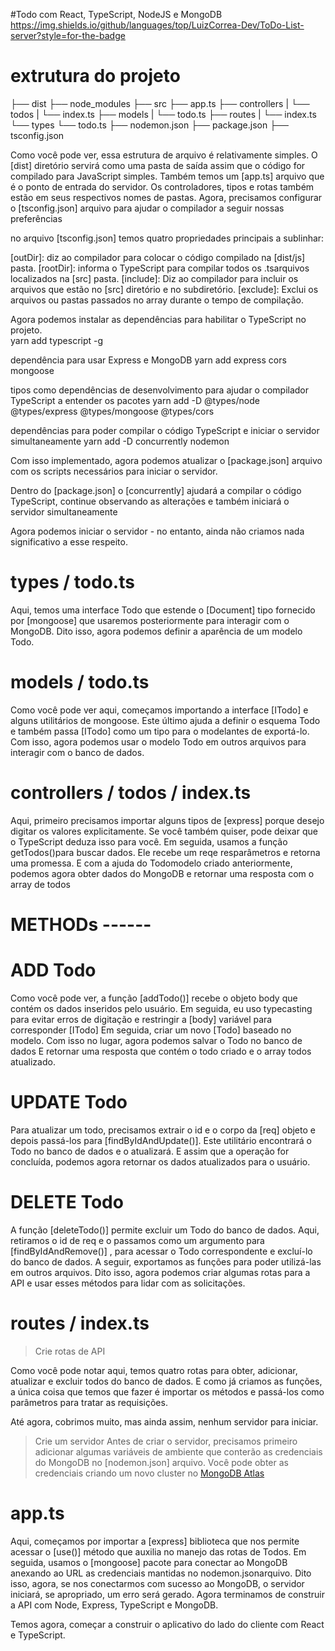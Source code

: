 #Todo com React, TypeScript, NodeJS e MongoDB
https://img.shields.io/github/languages/top/LuizCorrea-Dev/ToDo-List-server?style=for-the-badge

# extrutura do projeto 
  ├── dist
  ├── node_modules
  ├── src
    ├── app.ts
    ├── controllers
    |  └── todos
    |     └── index.ts
    ├── models
    |  └── todo.ts
    ├── routes
    |  └── index.ts
    └── types
        └── todo.ts
  ├── nodemon.json
  ├── package.json
  ├── tsconfig.json

  Como você pode ver, essa estrutura de arquivo é relativamente simples. 
  O [dist] diretório servirá como uma pasta de saída assim que o código for compilado para JavaScript simples. 
  Também temos um [app.ts] arquivo que é o ponto de entrada do servidor. 
  Os controladores, tipos e rotas também estão em seus respectivos nomes de pastas.
  Agora, precisamos configurar o [tsconfig.json] arquivo para ajudar o compilador a seguir nossas preferências

no arquivo [tsconfig.json] temos quatro propriedades principais a sublinhar:

[outDir]: diz ao compilador para colocar o código compilado na [dist/js] pasta.
[rootDir]: informa o TypeScript para compilar todos os .tsarquivos localizados na [src] pasta.
[include]: Diz ao compilador para incluir os arquivos que estão no [src] diretório e no subdiretório.
[exclude]: Exclui os arquivos ou pastas passados ​​no array durante o tempo de compilação.

Agora podemos instalar as dependências para habilitar o TypeScript no projeto.  
  yarn add typescript -g
  
dependência para usar Express e MongoDB
  yarn add express cors mongoose

tipos como dependências de desenvolvimento para ajudar o compilador TypeScript a entender os pacotes
  yarn add -D @types/node @types/express @types/mongoose @types/cors

dependências para poder compilar o código TypeScript e iniciar o servidor simultaneamente
  yarn add -D concurrently nodemon

Com isso implementado, agora podemos atualizar o [package.json] arquivo com os scripts necessários para iniciar o servidor.

Dentro do [package.json] o [concurrently] ajudará a compilar o código TypeScript, continue observando as alterações e também iniciará o servidor simultaneamente

Agora podemos iniciar o servidor - no entanto, ainda não criamos nada significativo a esse respeito.

# types / todo.ts
  Aqui, temos uma interface Todo que estende o [Document] tipo fornecido por [mongoose] que usaremos posteriormente para interagir com o MongoDB. 
  Dito isso, agora podemos definir a aparência de um modelo Todo.

# models / todo.ts
  Como você pode ver aqui, começamos importando a interface [ITodo] e alguns utilitários de mongoose. 
  Este último ajuda a definir o esquema Todo e também passa [ITodo] como um tipo para o modelantes de exportá-lo.
  Com isso, agora podemos usar o modelo Todo em outros arquivos para interagir com o banco de dados.

# controllers / todos / index.ts
  Aqui, primeiro precisamos importar alguns tipos de [express] porque desejo digitar os valores explicitamente. 
  Se você também quiser, pode deixar que o TypeScript deduza isso para você.
  Em seguida, usamos a função getTodos()para buscar dados. Ele recebe um reqe resparâmetros e retorna uma promessa.
  E com a ajuda do Todomodelo criado anteriormente, podemos agora obter dados do MongoDB e retornar uma resposta com o array de todos

# METHODs ------
  # ADD Todo
  Como você pode ver, a função [addTodo()] recebe o objeto body que contém os dados inseridos pelo usuário.
  Em seguida, eu uso typecasting para evitar erros de digitação e restringir a [body] variável para corresponder [ITodo]
  Em seguida, criar um novo [Todo] baseado no modelo.
  Com isso no lugar, agora podemos salvar o Todo no banco de dados
  E retornar uma resposta que contém o todo criado e o array todos atualizado.

  # UPDATE Todo
  Para atualizar um todo, precisamos extrair o id e o corpo da [req] objeto e depois passá-los para [findByIdAndUpdate()].
  Este utilitário encontrará o Todo no banco de dados e o atualizará. E assim que a operação for concluída, podemos agora retornar os dados atualizados para o usuário.

  # DELETE Todo
  A função [deleteTodo()] permite excluir um Todo do banco de dados. 
  Aqui, retiramos o id de req e o passamos como um argumento para [findByIdAndRemove()] ,
  para acessar o Todo correspondente e excluí-lo do banco de dados.
  A seguir, exportamos as funções para poder utilizá-las em outros arquivos. 
  Dito isso, agora podemos criar algumas rotas para a API e usar esses métodos para lidar com as solicitações.

# routes / index.ts
 >Crie rotas de API

  Como você pode notar aqui, temos quatro rotas para obter, adicionar, atualizar e excluir todos do banco de dados. 
  E como já criamos as funções, a única coisa que temos que fazer é importar os métodos e passá-los como parâmetros para tratar as requisições.

  Até agora, cobrimos muito, mas ainda assim, nenhum servidor para iniciar. 

  >Crie um servidor
  Antes de criar o servidor, precisamos primeiro adicionar algumas variáveis ​​de ambiente que conterão as credenciais do MongoDB no [nodemon.json] arquivo.
  Você pode obter as credenciais criando um novo cluster no <a href="https://www.mongodb.com/cloud/atlas">MongoDB Atlas</a>

 # app.ts
  Aqui, começamos por importar a [express] biblioteca que nos permite acessar o [use()] método que auxilia no manejo das rotas de Todos.
  Em seguida, usamos o [mongoose] pacote para conectar ao MongoDB anexando ao URL as credenciais mantidas no nodemon.jsonarquivo.
  Dito isso, agora, se nos conectarmos com sucesso ao MongoDB, o servidor iniciará, se apropriado, um erro será gerado.
  Agora terminamos de construir a API com Node, Express, TypeScript e MongoDB. 
  
  Temos agora, começar a construir o aplicativo do lado do cliente com React e TypeScript. 
